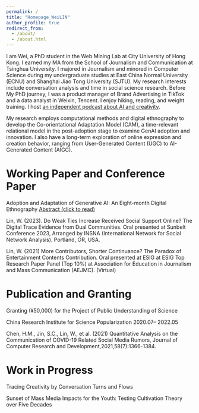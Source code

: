 ```yaml
---
permalink: /
title: "Homepage_WeiLIN"
author_profile: true
redirect_from: 
  - /about/
  - /about.html
---
```


I am Wei, a PhD student in the Web Mining Lab at City University of Hong Kong. I earned my MA from the School of Journalism and Communication at Tsinghua University. I majored in Journalism and minored in Computer Science during my undergraduate studies at East China Normal University (ECNU) and Shanghai Jiao Tong University (SJTU). My research interests include conversation analysis and time in social science research. Before My PhD journey, I was a product manager of Brand Advertising in TikTok and a data analyst in Weixin, Tencent. I enjoy hiking, reading, and weight training. I host [an independent podcast about AI and creativity](https://podcasts.apple.com/cn/podcast/ai%E5%88%9B%E6%84%8F%E8%A7%82%E5%AF%9F%E5%AE%A4/id1733591392?l=en-GB).

My research employs computational methods and digital ethnography to develop the Co-orientational Adaptation Model (CAM), a time-relevant relational model in the post-adoption stage to examine GenAI adoption and innovation. I also have a long-term exploration of online expression and creation behavior, ranging from User-Generated Content (UGC) to AI-Generated Content (AIGC).


Working Paper and Conference Paper
======
Adoption and Adaptation of Generative AI: An Eight-month Digital Ethnography
[Abstract (click to read)](https://www.icahdq.org/mpage/ICA25-theme)

Lin, W. (2023). Do Weak Ties Increase Received Social Support Online? The Digital Trace Evidence from Dual Communities. Oral presented at Sunbelt Conference 2023, Arranged by INSNA (International Network for Social Network Analysis). Portland, OR, USA.

Lin, W. (2021) More Contributors, Shorter Continuance? The Paradox of Entertainment Contents Contribution. Oral presented at ESIG at ESIG Top Research Paper Panel (Top 10%) at Association for Education in Journalism and Mass Communication (AEJMC). (Virtual)

Publication and Granting
======
Granting (¥50,000) for the Project of Public Understanding of Science	

China Research Institute for Science Popularization  2020.07– 2022.05

Chen, H.M., Jin, S.C., Lin, W., et al. (2021) Quantitative Analysis on the Communication of COVID-19 Related Social Media Rumors, Journal of Computer Research and Development,2021,58(7):1366-1384.

Work in Progress
======
Tracing Creativity by Conversation Turns and Flows

Sunset of Mass Media Impacts for the Youth: Testing Cultivation Theory over Five Decades
